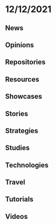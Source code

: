 # 12/12/2021

## News

## Opinions

## Repositories

## Resources

## Showcases


## Stories


## Strategies


## Studies

## Technologies

## Travel

## Tutorials

## Videos
